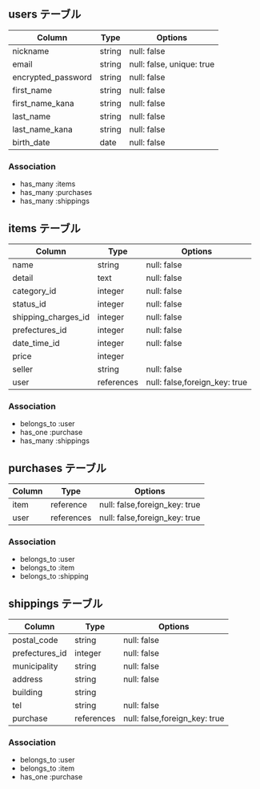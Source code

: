 
## users テーブル

|Column             |Type    |Options                    |
|-------------------|--------|---------------------------|
|nickname           | string | null: false               |
|email              | string | null: false, unique: true |
|encrypted_password | string | null: false               |
|first_name         | string | null: false               |
|first_name_kana    | string | null: false               |
|last_name          | string | null: false               |
|last_name_kana     | string | null: false               |
|birth_date         | date   | null: false               |

### Association
- has_many :items
- has_many :purchases
- has_many :shippings


## items テーブル

|Column             |Type           |Options      |
|-------------------|---------------|-------------|
|name               | string        | null: false |
|detail             | text          | null: false |
|category_id        | integer       | null: false |
|status_id          | integer       | null: false |
|shipping_charges_id| integer       | null: false |
|prefectures_id     | integer       | null: false |
|date_time_id       | integer       | null: false |
|price              | integer       |             |
|seller             | string        | null: false |
|user               | references    | null: false,foreign_key: true |


### Association
- belongs_to :user
- has_one :purchase
- has_many :shippings

## purchases テーブル

|Column|Type        |Options                         |
|------|------------|--------------------------------|
|item  | reference  | null: false,foreign_key: true  |
|user  | references | null: false,foreign_key: true  |


### Association
- belongs_to :user
- belongs_to :item
- belongs_to :shipping

## shippings テーブル

|Column         |Type        |Options       |
|---------------|------------|--------------|
|postal_code    | string     | null: false  |
|prefectures_id | integer    | null: false  |
|municipality   | string     | null: false  |
|address        | string     | null: false  |
|building       | string     |              |
|tel            | string     | null: false  |
|purchase       | references | null: false,foreign_key: true |


### Association
- belongs_to :user
- belongs_to :item
- has_one :purchase
